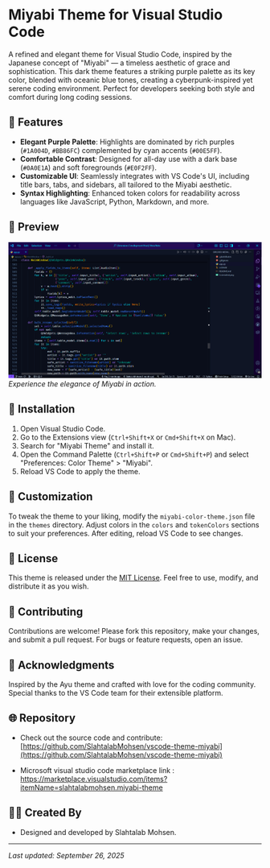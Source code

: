 # Miyabi Theme for Visual Studio Code

A refined and elegant theme for Visual Studio Code, inspired by the Japanese concept of "Miyabi" — a timeless aesthetic of grace and sophistication. This dark theme features a striking purple palette as its key color, blended with oceanic blue tones, creating a cyberpunk-inspired yet serene coding environment. Perfect for developers seeking both style and comfort during long coding sessions.

## 🎨 Features

- **Elegant Purple Palette**: Highlights are dominated by rich purples (`#1A004D`, `#BB86FC`) complemented by cyan accents (`#00E5FF`).
- **Comfortable Contrast**: Designed for all-day use with a dark base (`#0A0E1A`) and soft foregrounds (`#E0F2FF`).
- **Customizable UI**: Seamlessly integrates with VS Code's UI, including title bars, tabs, and sidebars, all tailored to the Miyabi aesthetic.
- **Syntax Highlighting**: Enhanced token colors for readability across languages like JavaScript, Python, Markdown, and more.

## 📸 Preview

![Miyabi Theme Screenshot](images/Screenshot.png)
_Experience the elegance of Miyabi in action._

## 🚀 Installation

1. Open Visual Studio Code.
2. Go to the Extensions view (`Ctrl+Shift+X` or `Cmd+Shift+X` on Mac).
3. Search for "Miyabi Theme" and install it.
4. Open the Command Palette (`Ctrl+Shift+P` or `Cmd+Shift+P`) and select "Preferences: Color Theme" > "Miyabi".
5. Reload VS Code to apply the theme.

## 🔧 Customization

To tweak the theme to your liking, modify the `miyabi-color-theme.json` file in the `themes` directory. Adjust colors in the `colors` and `tokenColors` sections to suit your preferences. After editing, reload VS Code to see changes.

## 📝 License

This theme is released under the [MIT License](LICENSE). Feel free to use, modify, and distribute it as you wish.

## 🤝 Contributing

Contributions are welcome! Please fork this repository, make your changes, and submit a pull request. For bugs or feature requests, open an issue.

## 🙏 Acknowledgments

Inspired by the Ayu theme and crafted with love for the coding community. Special thanks to the VS Code team for their extensible platform.

## 🌐 Repository

- Check out the source code and contribute: [https://github.com/SlahtalabMohsen/vscode-theme-miyabi](https://github.com/SlahtalabMohsen/vscode-theme-miyabi)

- Microsoft visual studio code marketplace link : https://marketplace.visualstudio.com/items?itemName=slahtalabmohsen.miyabi-theme

## 👨‍💻 Created By

- Designed and developed by Slahtalab Mohsen.

---

_Last updated: September 26, 2025_

